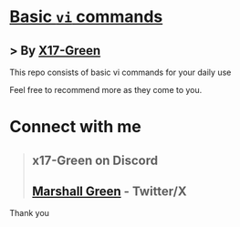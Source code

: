 # **[Basic `vi` commands](vi/vi.md)**
## > By [X17-Green](https://twitter.com/marksman_323)

This repo consists of basic vi commands for your daily use

Feel free to recommend more as they come to you.

# Connect with me 
> ## **x17-Green** on Discord
> ## [Marshall Green](https://twitter.com/marksman_323) - Twitter/X

Thank you
